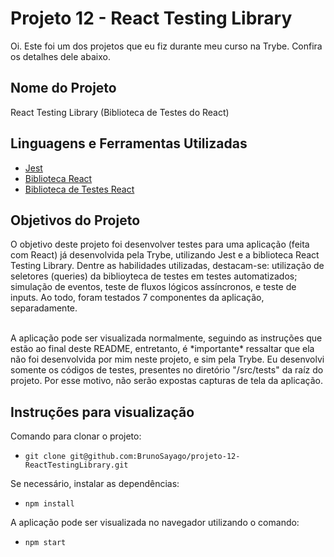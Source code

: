 # Projeto 12 - React Testing Library

Oi. Este foi um dos projetos que eu fiz durante meu curso na Trybe. Confira os detalhes dele abaixo.




## Nome do Projeto
React Testing Library (Biblioteca de Testes do React)

## Linguagens e Ferramentas Utilizadas

 - [Jest](https://jestjs.io/pt-BR/)
 - [Biblioteca React](https://pt-br.reactjs.org/)
 - [Biblioteca de Testes React](https://testing-library.com/docs/react-testing-library/intro/)


## Objetivos do Projeto
O objetivo deste projeto foi desenvolver testes para uma aplicação (feita com React) já desenvolvida pela Trybe, utilizando Jest e a biblioteca React Testing Library. Dentre as habilidades utilizadas, destacam-se: utilização de seletores (queries) da biblioyteca de testes em testes automatizados; simulação de eventos, teste de fluxos lógicos assíncronos, e teste de inputs. Ao todo, foram testados 7 componentes da aplicação, separadamente.

<br/>
A aplicação pode ser visualizada normalmente, seguindo as instruções que estão ao final deste README, entretanto, é *importante* ressaltar que ela não foi desenvolvida por mim neste projeto, e sim pela Trybe. Eu desenvolvi somente os códigos de testes, presentes no diretório "/src/tests" da raíz do projeto. Por esse motivo, não serão expostas capturas de tela da aplicação.
<br/>

## Instruções para visualização
Comando para clonar o projeto:
 - `git clone git@github.com:BrunoSayago/projeto-12-ReactTestingLibrary.git`
 
Se necessário, instalar as dependências:
 - `npm install`
  
A aplicação pode ser visualizada no navegador utilizando o comando:
- `npm start`
